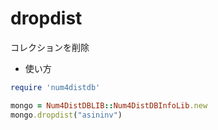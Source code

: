 dropdist
========
コレクションを削除

* 使い方

```ruby
require 'num4distdb'

mongo = Num4DistDBLIB::Num4DistDBInfoLib.new
mongo.dropdist("asininv")
```




